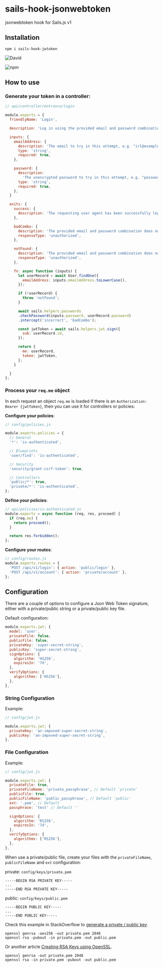 # sails-hook-jsonwebtoken

jsonwebtoken hook for Sails.js v1

## Installation

```
npm i sails-hook-jwtoken
```

![David](https://img.shields.io/david/jorgevrgs/sails-hook-jsonwebtoken?style=for-the-badge)

![npm](https://img.shields.io/npm/v/sails-hook-jwtoken?style=for-the-badge)

## How to use

### Generate your token in a controller:

```js
// api/controller/entrance/login

module.exports = {
  friendlyName: 'Login',

  description: 'Log in using the provided email and password combination.',

  inputs: {
    emailAddress: {
      description: 'The email to try in this attempt, e.g. "irl@example.com".',
      type: 'string',
      required: true,
    },

    password: {
      description:
        'The unencrypted password to try in this attempt, e.g. "passwordlol".',
      type: 'string',
      required: true,
    },
  }

  exits: {
    success: {
      description: 'The requesting user agent has been successfully logged in.'
    },

    badCombo: {
      description: 'The provided email and password combination does not match any user in the database.',
      responseType: 'unauthorized',
    },

    notFound: {
      description: 'The provided email and password combination does not match any user in the database.',
      responseType: 'unauthorized',
    },

    fn: async function (inputs) {
      let userRecord = await User.findOne({
        emailAddress: inputs.emailAddress.toLowerCase(),
      });

      if (!userRecord) {
        throw 'notFound';
      }

      await sails.helpers.passwords
      .checkPassword(inputs.password, userRecord.password)
      .intercept('incorrect', 'badCombo');

      const jwtToken = await sails.helpers.jwt.sign({
        sub: userRecord.id,
      });

      return {
        me: userRecord,
        token: jwtToken,
      };
    }

  }
};
```

### Process your `req.me` object

In each request an object `req.me` is loaded if there is an `Authorization: Bearer {jwtToken}`, then you can use it for controllers or policies:

**Configure your policies**:

```js
// config/policies.js

module.exports.policies = {
  // General
  '*': 'is-authenticated',

  // Blueprints
  'user/find': 'is-authenticated',

  // Security
  'security/grant-csrf-token': true,

  // Controllers
  'public/*': true,
  'private/*': 'is-authenticated',
};
```

**Define your policies**:

```js
// api/policies/is-authenticated.js
module.exports = async function (req, res, proceed) {
  if (req.me) {
    return proceed();
  }

  return res.forbidden();
};
```

**Configure your routes**:

```js
// config/routes.js
module.exports.routes = {
  'POST /api/v1/login': { action: 'public/login' },
  'POST /api/v1/account': { action: 'private/account' },
};
```

## Configuration

There are a couple of options to configure a Json Web Token signature, either with a private/public string or a private/public key file.

Default configuration:

```js
module.exports.jwt: {
  model: 'user',
  privateFile: false,
  publicFile: false,
  privateKey: 'super-secret-string',
  publicKey: 'super-secret-string',
  signOptions: {
    algorithm: 'HS256',
    expiresIn: '7d',
  },
  verifyOptions: {
    algorithms: ['HS256'],
  },
},
```

### String Configuration

Example:

```js
// config/jwt.js

module.exports.jwt: {
  privateKey: 'an-impoved-super-secret-string',
  publicKey: 'an-impoved-super-secret-string',
},

```

### File Configuration

Example:

```js
// config/jwt.js

module.exports.jwt: {
  privateFile: true,
  privateFileName: 'private_passphrase', // Default 'private'
  publicFile: true,
  publicFileName: 'public_passphrase', // Default 'public'
  ext: '.pem', // Default
  passphrase: 'test' // Default ''

  signOptions: {
    algorithm: 'RS256',
    expiresIn: '7d',
  },
  verifyOptions: {
    algorithms: ['RS256'],
  },
},

```

When use a private/public file, create your files with the `privateFileName`, `publicFileName` and `ext` configuration:

private: `config/keys/private.pem`

```
-----BEGIN RSA PRIVATE KEY-----
...
-----END RSA PRIVATE KEY-----
```

public: `config/keys/public.pem`

```
-----BEGIN PUBLIC KEY-----
...
-----END PUBLIC KEY-----

```

Check this example in StackOverflow to [generate a private / public key](https://stackoverflow.com/questions/40595895/how-can-i-generate-the-private-and-public-certificates-for-jwt-with-rs256-algori).

```
openssl genrsa -aes256 -out private.pem 2048
openssl rsa -pubout -in private.pem -out public.pem
```

Or another article [Creating RSA Keys using OpenSSL](https://www.scottbrady91.com/OpenSSL/Creating-RSA-Keys-using-OpenSSL).

```
openssl genrsa -out private.pem 2048
openssl rsa -in private.pem -pubout -out public.pem
```
